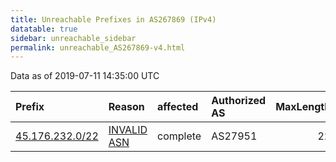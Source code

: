 ```yaml
---
title: Unreachable Prefixes in AS267869 (IPv4)
datatable: true
sidebar: unreachable_sidebar
permalink: unreachable_AS267869-v4.html
---
```


Data as of 2019-07-11 14:35:00 UTC


<div class="datatable-begin"></div>

| Prefix                                                   | Reason                                                                                                  | affected   | Authorized AS   |   MaxLength | Anchor                                         |   unreachable /24s |
|:---------------------------------------------------------|:--------------------------------------------------------------------------------------------------------|:-----------|:----------------|------------:|:-----------------------------------------------|-------------------:|
| [45.176.232.0/22](https://stat.ripe.net/45.176.232.0/22) | [INVALID ASN](https://rpki-validator.ripe.net/announcement-preview?asn=AS267869&prefix=45.176.232.0/22) | complete   | AS27951         |          22 | [LACNIC](unreachable_LACNIC_RPKI_Root-v4.html) |                  4 |

<div class="datatable-end"></div>